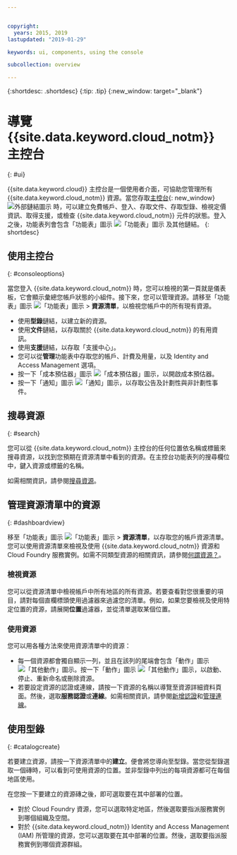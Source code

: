 ```yaml
---


copyright:
  years: 2015, 2019
lastupdated: "2019-01-29"

keywords: ui, components, using the console

subcollection: overview

---
```


{:shortdesc: .shortdesc}
{:tip: .tip}
{:new_window: target="_blank"}

# 導覽 {{site.data.keyword.cloud_notm}} 主控台 
{: #ui}

{{site.data.keyword.cloud}} 主控台是一個使用者介面，可協助您管理所有 {{site.data.keyword.cloud_notm}} 資源。當您存取[主控台](https://cloud.ibm.com){: new_window} ![外部鏈結圖示](../icons/launch-glyph.svg "外部鏈結圖示") 時，可以建立免費帳戶、登入、存取文件、存取型錄、檢視定價資訊、取得支援，或檢查 {{site.data.keyword.cloud_notm}} 元件的狀態。登入之後，功能表列會包含「功能表」圖示 ![「功能表」圖示](../icons/icon_hamburger.svg) 及其他鏈結。
{: shortdesc}


## 使用主控台
{: #consoleoptions}

當您登入 {{site.data.keyword.cloud_notm}} 時，您可以檢視的第一頁就是儀表板，它會顯示彙總您帳戶狀態的小組件。接下來，您可以管理資源。請移至「功能表」圖示 ![「功能表」圖示](../icons/icon_hamburger.svg) &gt; **資源清單**，以檢視您帳戶中的所有現有資源。

  * 使用**型錄**鏈結，以建立新的資源。
  * 使用**文件**鏈結，以存取關於 {{site.data.keyword.cloud_notm}} 的有用資訊。
  * 使用**支援**鏈結，以存取「支援中心」。  
  * 您可以從**管理**功能表中存取您的帳戶、計費及用量，以及 Identity and Access Management 選項。
  * 按一下「成本預估器」圖示 ![「成本預估器」圖示](../icons/Estimator.svg)，以開啟成本預估器。
  * 按一下「通知」圖示 ![「通知」圖示](../icons/Notification.svg)，以存取公告及計劃性與非計劃性事件。

## 搜尋資源
{: #search}

您可以從 {{site.data.keyword.cloud_notm}} 主控台的任何位置依名稱或標籤來搜尋資源，以找到您預期在資源清單中看到的資源。在主控台功能表列的搜尋欄位中，鍵入資源或標籤的名稱。

如需相關資訊，請參閱[搜尋資源](/docs/resources?topic=resources-searching-for-resources)。 

## 管理資源清單中的資源
{: #dashboardview}

移至「功能表」圖示 ![「功能表」圖示](../icons/icon_hamburger.svg) &gt; **資源清單**，以存取您的帳戶資源清單。您可以使用資源清單來檢視及使用 {{site.data.keyword.cloud_notm}} 資源和 Cloud Foundry 服務實例。如需不同類型資源的相關資訊，請參閱[何謂資源？](/docs/resources?topic=resources-resource)。

### 檢視資源
您可以從資源清單中檢視帳戶中所有地區的所有資源。若要查看對您很重要的項目，請對每個直欄標頭使用過濾器來過濾您的清單。例如，如果您要檢視及使用特定位置的資源，請展開**位置**過濾器，並從清單選取某個位置。

### 使用資源
您可以用各種方法來使用資源清單中的資源：

  * 每一個資源都會獨自顯示一列，並且在該列的尾端會包含「動作」圖示 ![「其他動作」圖示](../icons/action-menu-icon.svg)。按一下「動作」圖示 ![「其他動作」圖示](../icons/action-menu-icon.svg)，以啟動、停止、重新命名或刪除資源。
  * 若要設定資源的認證或連線，請按一下資源的名稱以導覽至資源詳細資料頁面。然後，選取**服務認證**或**連線**。如需相關資訊，請參閱[新增認證](/docs/resources?topic=resources-service_credentials)和[管理連線](/docs/resources?topic=resources-connect_app)。


## 使用型錄
{: #catalogcreate}

若要建立資源，請按一下資源清單中的**建立**。便會將您導向至型錄。當您從型錄選取一個磚時，可以看到可使用資源的位置。並非型錄中列出的每項資源都可在每個地區使用。

在您按一下要建立的資源磚之後，即可選取要在其中部署的位置。

  * 對於 Cloud Foundry 資源，您可以選取特定地區，然後選取要指派服務實例到哪個組織及空間。
  * 對於 {{site.data.keyword.cloud_notm}} Identity and Access Management (IAM) 所管理的資源，您可以選取要在其中部署的位置。然後，選取要指派服務實例到哪個資源群組。
